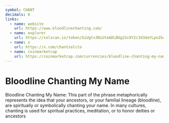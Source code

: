 ```yaml
---
symbol: CHANT
decimals: 6
links:
  - name: website
    url: https://www.bloodlinechanting.com/
  - name: explorer
    url: https://solscan.io/token/GiUgtv3NiUteADLBUg2Sc8Y2c3d3doYLpnZkagZqpump
  - name: x
    url: https://x.com/chantsolcto
  - name: coinmarketcap
    url: https://coinmarketcap.com/currencies/bloodline-chanting-my-name/
---
```


# Bloodline Chanting My Name

Bloodline Chanting My Name: This part of the phrase metaphorically represents the idea that your ancestors, or your familial lineage (bloodline), are spiritually or symbolically chanting your name. In many cultures, chanting is used for spiritual practices, meditation, or to honor deities or ancestors
